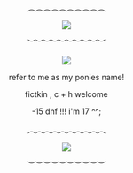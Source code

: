 <div id="header" align="center">

︵︵︵︵︵︵︵︵︵︵

<div id="header" align="center">

<img src="https://static.wikia.nocookie.net/popeetheperformer/images/8/88/Keda_mask_fan_3.png/revision/latest?cb=20250111184739">

<div id="header" align="center">
   
︶︶︶︶︶︶︶︶︶︶

<div id="header" align="center">

<img src="https://files.catbox.moe/skbeog.png">

<div id="header" align="center">

refer to me as my ponies name!

fictkin , c + h welcome

-15 dnf !!! i'm 17 ^^;

<div id="header" align="center">

︵︵︵︵︵︵︵︵︵︵

<div id="header" align="center">

<img src="https://static.wikia.nocookie.net/popeetheperformer/images/6/64/Keda_mask_fan_2.png/revision/latest?cb=20250111184231">

<div id="header" align="center">
   
︶︶︶︶︶︶︶︶︶︶
